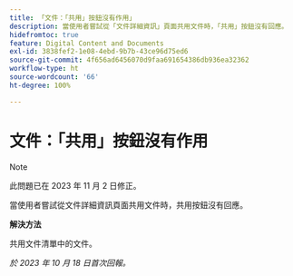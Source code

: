 ```yaml
---
title: 「文件：「共用」按鈕沒有作用」
description: 當使用者嘗試從「文件詳細資訊」頁面共用文件時，「共用」按鈕沒有回應。
hidefromtoc: true
feature: Digital Content and Documents
exl-id: 3838fef2-1e08-4ebd-9b7b-43ce96d75ed6
source-git-commit: 4f656ad6456070d9faa691654386db936ea32362
workflow-type: ht
source-wordcount: '66'
ht-degree: 100%

---
```


# 文件：「共用」按鈕沒有作用

>[!NOTE]
>
>此問題已在 2023 年 11 月 2 日修正。

當使用者嘗試從文件詳細資訊頁面共用文件時，共用按鈕沒有回應。

**解決方法**

共用文件清單中的文件。

_於 2023 年 10 月 18 日首次回報。_
